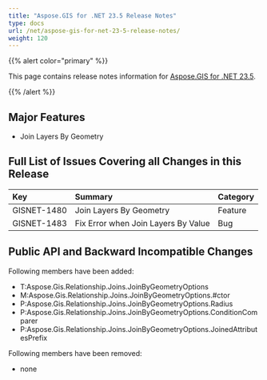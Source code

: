 ```yaml
---
title: "Aspose.GIS for .NET 23.5 Release Notes"
type: docs
url: /net/aspose-gis-for-net-23-5-release-notes/
weight: 120
---
```


{{% alert color="primary" %}} 

This page contains release notes information for [Aspose.GIS for .NET 23.5](https://www.nuget.org/packages/Aspose.GIS/23.5.0).

{{% /alert %}} 
## **Major Features**
- Join Layers By Geometry
## **Full List of Issues Covering all Changes in this Release**

|**Key**|**Summary**|**Category**|
| :- | :- | :- |
|GISNET-1480|Join Layers By Geometry|Feature|
|GISNET-1483|Fix Error when Join Layers By Value|Bug|

## **Public API and Backward Incompatible Changes**
Following members have been added:

- T:Aspose.Gis.Relationship.Joins.JoinByGeometryOptions
- M:Aspose.Gis.Relationship.Joins.JoinByGeometryOptions.#ctor
- P:Aspose.Gis.Relationship.Joins.JoinByGeometryOptions.Radius
- P:Aspose.Gis.Relationship.Joins.JoinByGeometryOptions.ConditionComparer
- P:Aspose.Gis.Relationship.Joins.JoinByGeometryOptions.JoinedAttributesPrefix

Following members have been removed:
- none
